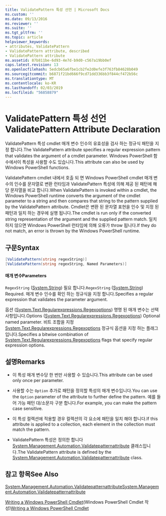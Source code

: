 ```yaml
---
title: ValidatePattern 특성 선언 | Microsoft Docs
ms.custom: ''
ms.date: 09/13/2016
ms.reviewer: ''
ms.suite: ''
ms.tgt_pltfrm: ''
ms.topic: article
helpviewer_keywords:
- attributes, ValidatePattern
- ValidatePattern attribute, described
- ValidatePattern attribute
ms.assetid: 87b811be-6d93-4e7d-b9d0-c567a19bb0ef
caps.latest.revision: 13
ms.openlocfilehash: 5edcb65a6fbe1cb2fe2d0efe3f763fb84628b049
ms.sourcegitcommit: b6871f21bd666f9cd71dd336bb3f844cf472b56c
ms.translationtype: MT
ms.contentlocale: ko-KR
ms.lasthandoff: 02/03/2019
ms.locfileid: "56858879"
---
```

# <a name="validatepattern-attribute-declaration"></a><span data-ttu-id="f9702-102">ValidatePattern 특성 선언</span><span class="sxs-lookup"><span data-stu-id="f9702-102">ValidatePattern Attribute Declaration</span></span>

<span data-ttu-id="f9702-103">ValidatePattern 특성 cmdlet 매개 변수 인수의 유효성을 검사 하는 정규식 패턴을 지정 합니다.</span><span class="sxs-lookup"><span data-stu-id="f9702-103">The ValidatePattern attribute specifies a regular expression pattern that validates the argument of a cmdlet parameter.</span></span> <span data-ttu-id="f9702-104">Windows PowerShell 함수에서이 특성을 사용할 수도 있습니다.</span><span class="sxs-lookup"><span data-stu-id="f9702-104">This attribute can also be used by Windows PowerShell functions.</span></span>

<span data-ttu-id="f9702-105">ValidatePattern cmdlet 내에서 호출 되 면 Windows PowerShell cmdlet 매개 변수의 인수를 문자열로 변환 런타임과 ValidatePattern 특성에 의해 제공 된 패턴에 해당 문자열을 비교 합니다.</span><span class="sxs-lookup"><span data-stu-id="f9702-105">When ValidatePattern is invoked within a cmdlet, the Windows PowerShell runtime converts the argument of the cmdlet parameter to a string and then compares that string to the pattern supplied by the ValidatePattern attribute.</span></span> <span data-ttu-id="f9702-106">Cmdlet은 변환 된 문자열 표현을 인수 및 지정 된 패턴과 일치 하는 경우에 실행 됩니다.</span><span class="sxs-lookup"><span data-stu-id="f9702-106">The cmdlet is run only if the converted string representation of the argument and the supplied pattern match.</span></span> <span data-ttu-id="f9702-107">일치 하지 않으면 Windows PowerShell 런타임에 의해 오류가 throw 됩니다.</span><span class="sxs-lookup"><span data-stu-id="f9702-107">If they do not match, an error is thrown by the Windows PowerShell runtime.</span></span>

## <a name="syntax"></a><span data-ttu-id="f9702-108">구문</span><span class="sxs-lookup"><span data-stu-id="f9702-108">Syntax</span></span>

```csharp
[ValidatePattern(string regexString)]
[ValidatePattern(string regexString, Named Parameters)]
```

#### <a name="parameters"></a><span data-ttu-id="f9702-109">매개 변수</span><span class="sxs-lookup"><span data-stu-id="f9702-109">Parameters</span></span>

<span data-ttu-id="f9702-110">`RegexString` ([System.String](/dotnet/api/System.String)) 필요 합니다.</span><span class="sxs-lookup"><span data-stu-id="f9702-110">`RegexString` ([System.String](/dotnet/api/System.String)) Required.</span></span> <span data-ttu-id="f9702-111">매개 변수 인수를 확인 하는 정규식을 지정 합니다.</span><span class="sxs-lookup"><span data-stu-id="f9702-111">Specifies a regular expression that validates the parameter argument.</span></span>

<span data-ttu-id="f9702-112">옵션 ([System.Text.Regularexpressions.Regexoptions](/dotnet/api/System.Text.RegularExpressions.RegexOptions)) 명명 된 매개 변수는 선택 사항입니다.</span><span class="sxs-lookup"><span data-stu-id="f9702-112">Options ([System.Text.Regularexpressions.Regexoptions](/dotnet/api/System.Text.RegularExpressions.RegexOptions)) Optional named parameter.</span></span> <span data-ttu-id="f9702-113">비트 조합을 지정 [System.Text.Regularexpressions.Regexoptions](/dotnet/api/System.Text.RegularExpressions.RegexOptions) 정규식 옵션을 지정 하는 플래그입니다.</span><span class="sxs-lookup"><span data-stu-id="f9702-113">Specifies a bitwise combination of [System.Text.Regularexpressions.Regexoptions](/dotnet/api/System.Text.RegularExpressions.RegexOptions) flags that specify regular expression options.</span></span>

## <a name="remarks"></a><span data-ttu-id="f9702-114">설명</span><span class="sxs-lookup"><span data-stu-id="f9702-114">Remarks</span></span>

- <span data-ttu-id="f9702-115">이 특성 매개 변수당 한 번만 사용할 수 있습니다.</span><span class="sxs-lookup"><span data-stu-id="f9702-115">This attribute can be used only once per parameter.</span></span>

- <span data-ttu-id="f9702-116">사용할 수는 `Option` 추가로 패턴을 정의할 특성의 매개 변수입니다.</span><span class="sxs-lookup"><span data-stu-id="f9702-116">You can use the `Option` parameter of the attribute to further define the pattern.</span></span> <span data-ttu-id="f9702-117">예를 들어 가능 패턴 대/소문자 구분 합니다.</span><span class="sxs-lookup"><span data-stu-id="f9702-117">For example, you can make the pattern case sensitive.</span></span>

- <span data-ttu-id="f9702-118">이 특성 컬렉션에 적용할 경우 컬렉션의 각 요소에 패턴을 일치 해야 합니다.</span><span class="sxs-lookup"><span data-stu-id="f9702-118">If this attribute is applied to a collection, each element in the collection must match the pattern.</span></span>

- <span data-ttu-id="f9702-119">ValidatePattern 특성은 정의한 합니다 [System.Management.Automation.Validatepatternattribute](/dotnet/api/System.Management.Automation.ValidatePatternAttribute) 클래스입니다.</span><span class="sxs-lookup"><span data-stu-id="f9702-119">The ValidatePattern attribute is defined by the [System.Management.Automation.Validatepatternattribute](/dotnet/api/System.Management.Automation.ValidatePatternAttribute) class.</span></span>

## <a name="see-also"></a><span data-ttu-id="f9702-120">참고 항목</span><span class="sxs-lookup"><span data-stu-id="f9702-120">See Also</span></span>

[<span data-ttu-id="f9702-121">System.Management.Automation.Validatepatternattribute</span><span class="sxs-lookup"><span data-stu-id="f9702-121">System.Management.Automation.Validatepatternattribute</span></span>](/dotnet/api/System.Management.Automation.ValidatePatternAttribute)

<span data-ttu-id="f9702-122">[Writing a Windows PowerShell Cmdlet](./writing-a-windows-powershell-cmdlet.md)(Windows PowerShell Cmdlet 작성)</span><span class="sxs-lookup"><span data-stu-id="f9702-122">[Writing a Windows PowerShell Cmdlet](./writing-a-windows-powershell-cmdlet.md)</span></span>

